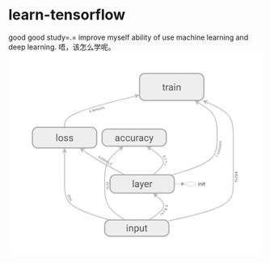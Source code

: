 # learn-tensorflow
good good study=.=
improve myself ability of use machine learning and deep learning.
唔，该怎么学呢。
![image](https://github.com/Jcduhdt/learn-tensorflow/blob/master/image/tensorboard.png)

